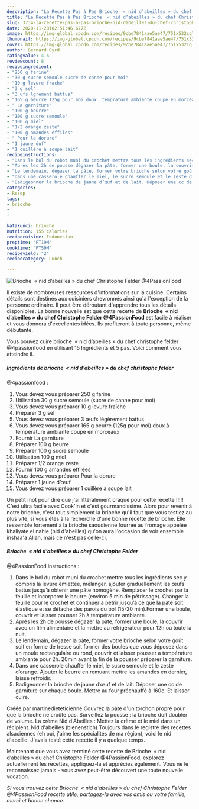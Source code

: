 ```yaml
---
description: "La Recette Pas à Pas Brioche  « nid d’abeilles » du chef Christophe Felder @4PassionFood"
title: "La Recette Pas à Pas Brioche  « nid d’abeilles » du chef Christophe Felder @4PassionFood"
slug: 3734-la-recette-pas-a-pas-brioche-nid-dabeilles-du-chef-christophe-felder-4passionfood
date: 2020-11-28T02:51:46.677Z
image: https://img-global.cpcdn.com/recipes/9cbe7841aae5ae47/751x532cq70/brioche-nid-dabeilles-du-chef-christophe-felder-4passionfood-photo-principale-de-la-recette.jpg
thumbnail: https://img-global.cpcdn.com/recipes/9cbe7841aae5ae47/751x532cq70/brioche-nid-dabeilles-du-chef-christophe-felder-4passionfood-photo-principale-de-la-recette.jpg
cover: https://img-global.cpcdn.com/recipes/9cbe7841aae5ae47/751x532cq70/brioche-nid-dabeilles-du-chef-christophe-felder-4passionfood-photo-principale-de-la-recette.jpg
author: Bernard Byrd
ratingvalue: 4.6
reviewcount: 8
recipeingredient:
- "250 g farine"
- "30 g sucre semoule sucre de canne pour moi"
- "10 g levure frache"
- "3 g sel"
- "3 ufs lgrement battus"
- "165 g beurre 125g pour moi doux  temprature ambiante coupe en morceaux"
- " La garniture"
- "100 g beurre"
- "100 g sucre semoule"
- "100 g miel"
- "1/2 orange zeste"
- "100 g amandes effiles"
- " Pour la dorure"
- "1 jaune duf"
- "1 cuillère à soupe lait"
recipeinstructions:
- "Dans le bol du robot muni du crochet mettre tous les ingrédients sec y compris la levure émiettée, mélanger, ajouter graduellement les œufs battus jusqu’à obtenir une pâte homogène. Remplacer le crochet par la feuille et incorporer le beurre (environ 5 min de pétrissage). Changer la feuille pour le crochet et continuer à pétrir jusqu’à ce que la pâte soit élastique et se détache des parois du bol (15-20 min).Former une boule, couvrir et laisser pousser 2h à température ambiante."
- "Après les 2h de pousse dégazer la pâte, former une boule, la couvrir avec un film alimentaire et la mettre au réfrigérateur pour 12h ou toute la nuit."
- "Le lendemain, dégazer la pâte, former votre brioche selon votre goût soit en forme de tresse soit former des boules que vous déposez dans un moule rectangulaire ou rond, couvrir et laisser pousser a température ambiante pour 2h. 20min avant la fin de la pousser préparer la garniture."
- "Dans une casserole chauffer le miel, le sucre semoule et le zeste d’orange. Ajouter le beurre en remuant mettre les amandes en dernier, laisse refroidir."
- "Badigeonner la brioche de jaune d’œuf et de lait. Déposer une cc de garniture sur chaque boule. Mettre au four préchauffé à 160c. Et laisser cuire."
categories:
- Resep
tags:
- brioche
- 
- 

katakunci: brioche   
nutrition: 155 calories
recipecuisine: Indonesian
preptime: "PT19M"
cooktime: "PT59M"
recipeyield: "2"
recipecategory: Lunch

---
```



![Brioche  « nid d’abeilles » du chef Christophe Felder
@4PassionFood](https://img-global.cpcdn.com/recipes/9cbe7841aae5ae47/751x532cq70/brioche-nid-dabeilles-du-chef-christophe-felder-4passionfood-photo-principale-de-la-recette.jpg)

Il existe de nombreuses ressources d'informations sur la cuisine. Certains détails sont destinés aux cuisiniers chevronnés ainsi qu'à l'exception de la personne ordinaire. Il peut être déroutant d'apprendre tous les détails disponibles. La bonne nouvelle est que cette recette de <strong> Brioche  « nid d’abeilles » du chef Christophe Felder
@4PassionFood </strong> est facile à réaliser et vous donnera d'excellentes idées. Ils profiteront à toute personne, même débutante.

<!--inarticleads1-->

Vous pouvez cuire brioche  « nid d’abeilles » du chef christophe felder
@4passionfood en utilisant 15 Ingrédients et 5 pas. Voici comment vous atteindre il.

##### Ingrédients de brioche  « nid d’abeilles » du chef christophe felder
@4passionfood :

1. Vous devez vous préparer 250 g farine
1. Utilisation 30 g sucre semoule (sucre de canne pour moi)
1. Vous devez vous préparer 10 g levure fraîche
1. Préparer 3 g sel
1. Vous devez vous préparer 3 œufs légèrement battus
1. Vous devez vous préparer 165 g beurre (125g pour moi) doux à température ambiante coupe en morceaux
1. Fournir  La garniture
1. Préparer 100 g beurre
1. Préparer 100 g sucre semoule
1. Utilisation 100 g miel
1. Préparer 1/2 orange zeste
1. Fournir 100 g amandes effilées
1. Vous devez vous préparer  Pour la dorure
1. Préparer 1 jaune d’œuf
1. Vous devez vous préparer 1 cuillère à soupe lait


Un petit mot pour dire que j&#39;ai littéralement craqué pour cette recette !!!!! C&#39;est ultra facile avec Cook&#39;in et c&#39;est gourmandissime. Alors pour revenir à notre brioche, c&#39;est tout simplement la brioche qu&#39;il faut que vous testiez au plus vite, si vous êtes à la recherche d&#39;une bonne recette de brioche. Elle ressemble fortement à la brioche saoudienne fourrée au fromage appelée khaliyate el nahle (nid d&#39;abeilles) qu&#39;on aura l&#39;occasion de voir ensemble inshaa&#39;a Allah, mais ce n&#39;est pas celle-ci. 

<!--inarticleads2-->

##### Brioche  « nid d’abeilles » du chef Christophe Felder
@4PassionFood instructions :

1. Dans le bol du robot muni du crochet mettre tous les ingrédients sec y compris la levure émiettée, mélanger, ajouter graduellement les œufs battus jusqu’à obtenir une pâte homogène. Remplacer le crochet par la feuille et incorporer le beurre (environ 5 min de pétrissage). Changer la feuille pour le crochet et continuer à pétrir jusqu’à ce que la pâte soit élastique et se détache des parois du bol (15-20 min).Former une boule, couvrir et laisser pousser 2h à température ambiante.
1. Après les 2h de pousse dégazer la pâte, former une boule, la couvrir avec un film alimentaire et la mettre au réfrigérateur pour 12h ou toute la nuit.
1. Le lendemain, dégazer la pâte, former votre brioche selon votre goût soit en forme de tresse soit former des boules que vous déposez dans un moule rectangulaire ou rond, couvrir et laisser pousser a température ambiante pour 2h. 20min avant la fin de la pousser préparer la garniture.
1. Dans une casserole chauffer le miel, le sucre semoule et le zeste d’orange. Ajouter le beurre en remuant mettre les amandes en dernier, laisse refroidir.
1. Badigeonner la brioche de jaune d’œuf et de lait. Déposer une cc de garniture sur chaque boule. Mettre au four préchauffé à 160c. Et laisser cuire.


Créée par martinedieteticienne Couvrez la pâte d&#39;un torchon propre pour que la brioche ne croûte pas. Surveillez la pousse : la brioche doit doubler de volume. La crème Nid d&#39;Abeilles : Mettez la crème et le miel dans un récipient. Nid d&#39;abeilles (bienenstich) Toujours dans le registre des recettes alsaciennes (eh oui, j&#39;aime les spécialités de ma région), voici le nid d&#39;abeille. J&#39;avais testé cette recette il y a quelque temps. 

<!--inarticleads1-->

<p>
Maintenant que vous avez terminé cette recette de Brioche  « nid d’abeilles » du chef Christophe Felder
@4PassionFood, explorez actuellement les recettes, appliquez-la et appréciez également. Vous ne le reconnaissez jamais - vous avez peut-être découvert une toute nouvelle vocation.
</p>

<p>
<i>Si vous trouvez cette Brioche  « nid d’abeilles » du chef Christophe Felder
@4PassionFood recette utile, partagez-la avec vos amis ou votre famille, merci et bonne chance.</i>
</p>
